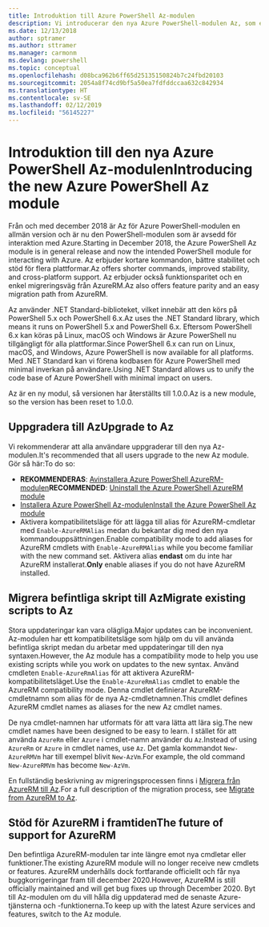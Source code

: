 ```yaml
---
title: Introduktion till Azure PowerShell Az-modulen
description: Vi introducerar den nya Azure PowerShell-modulen Az, som ersätter AzureRM-modulen.
ms.date: 12/13/2018
author: sptramer
ms.author: sttramer
ms.manager: carmonm
ms.devlang: powershell
ms.topic: conceptual
ms.openlocfilehash: d08bca962b6ff65d25135150824b7c24fbd20103
ms.sourcegitcommit: 2054a8f74cd9bf5a50ea7fdfddccaa632c842934
ms.translationtype: HT
ms.contentlocale: sv-SE
ms.lasthandoff: 02/12/2019
ms.locfileid: "56145227"
---
```

# <a name="introducing-the-new-azure-powershell-az-module"></a><span data-ttu-id="90774-103">Introduktion till den nya Azure PowerShell Az-modulen</span><span class="sxs-lookup"><span data-stu-id="90774-103">Introducing the new Azure PowerShell Az module</span></span>

<span data-ttu-id="90774-104">Från och med december 2018 är Az för Azure PowerShell-modulen en allmän version och är nu den PowerShell-modulen som är avsedd för interaktion med Azure.</span><span class="sxs-lookup"><span data-stu-id="90774-104">Starting in December 2018, the Azure PowerShell Az module is in general release and now the intended PowerShell module for interacting with Azure.</span></span> <span data-ttu-id="90774-105">Az erbjuder kortare kommandon, bättre stabilitet och stöd för flera plattformar.</span><span class="sxs-lookup"><span data-stu-id="90774-105">Az offers shorter commands, improved stability, and cross-platform support.</span></span> <span data-ttu-id="90774-106">Az erbjuder också funktionsparitet och en enkel migreringsväg från AzureRM.</span><span class="sxs-lookup"><span data-stu-id="90774-106">Az also offers feature parity and an easy migration path from AzureRM.</span></span>

<span data-ttu-id="90774-107">Az använder .NET Standard-biblioteket, vilket innebär att den körs på PowerShell 5.x och PowerShell 6.x.</span><span class="sxs-lookup"><span data-stu-id="90774-107">Az uses the .NET Standard library, which means it runs on PowerShell 5.x and PowerShell 6.x.</span></span>
<span data-ttu-id="90774-108">Eftersom PowerShell 6.x kan köras på Linux, macOS och Windows är Azure PowerShell nu tillgängligt för alla plattformar.</span><span class="sxs-lookup"><span data-stu-id="90774-108">Since PowerShell 6.x can run on Linux, macOS, and Windows, Azure PowerShell is now available for all platforms.</span></span>
<span data-ttu-id="90774-109">Med .NET Standard kan vi förena kodbasen för Azure PowerShell med minimal inverkan på användare.</span><span class="sxs-lookup"><span data-stu-id="90774-109">Using .NET Standard allows us to unify the code base of Azure PowerShell with minimal impact on users.</span></span>

<span data-ttu-id="90774-110">Az är en ny modul, så versionen har återställts till 1.0.0.</span><span class="sxs-lookup"><span data-stu-id="90774-110">Az is a new module, so the version has been reset to 1.0.0.</span></span>

## <a name="upgrade-to-az"></a><span data-ttu-id="90774-111">Uppgradera till Az</span><span class="sxs-lookup"><span data-stu-id="90774-111">Upgrade to Az</span></span>

<span data-ttu-id="90774-112">Vi rekommenderar att alla användare uppgraderar till den nya Az-modulen.</span><span class="sxs-lookup"><span data-stu-id="90774-112">It's recommended that all users upgrade to the new Az module.</span></span> <span data-ttu-id="90774-113">Gör så här:</span><span class="sxs-lookup"><span data-stu-id="90774-113">To do so:</span></span>

* <span data-ttu-id="90774-114">__REKOMMENDERAS__: [Avinstallera Azure PowerShell AzureRM-modulen](/powershell/azure/uninstall-az-ps#uninstall-the-azurerm-module)</span><span class="sxs-lookup"><span data-stu-id="90774-114">__RECOMMENDED__: [Uninstall the Azure PowerShell AzureRM module](/powershell/azure/uninstall-az-ps#uninstall-the-azurerm-module)</span></span>
* [<span data-ttu-id="90774-115">Installera Azure PowerShell Az-modulen</span><span class="sxs-lookup"><span data-stu-id="90774-115">Install the Azure PowerShell Az module</span></span>](/powershell/azure/install-az-ps)
* <span data-ttu-id="90774-116">Aktivera kompatibilitetsläge för att lägga till alias för AzureRM-cmdletar med `Enable-AzureRMAlias` medan du bekantar dig med den nya kommandouppsättningen.</span><span class="sxs-lookup"><span data-stu-id="90774-116">Enable compatibility mode to add aliases for AzureRM cmdlets with `Enable-AzureRMAlias` while you become familiar with the new command set.</span></span> <span data-ttu-id="90774-117">Aktivera alias __endast__ om du inte har AzureRM installerat.</span><span class="sxs-lookup"><span data-stu-id="90774-117">__Only__ enable aliases if you do not have AzureRM installed.</span></span>

## <a name="migrate-existing-scripts-to-az"></a><span data-ttu-id="90774-118">Migrera befintliga skript till Az</span><span class="sxs-lookup"><span data-stu-id="90774-118">Migrate existing scripts to Az</span></span>

<span data-ttu-id="90774-119">Stora uppdateringar kan vara olägliga.</span><span class="sxs-lookup"><span data-stu-id="90774-119">Major updates can be inconvenient.</span></span> <span data-ttu-id="90774-120">Az-modulen har ett kompatibilitetsläge som hjälp om du vill använda befintliga skript medan du arbetar med uppdateringar till den nya syntaxen.</span><span class="sxs-lookup"><span data-stu-id="90774-120">However, the Az module has a compatibility mode to help you use existing scripts while you work on updates to the new syntax.</span></span> <span data-ttu-id="90774-121">Använd cmdleten `Enable-AzureRmAlias` för att aktivera AzureRM-kompatibilitetsläget.</span><span class="sxs-lookup"><span data-stu-id="90774-121">Use the `Enable-AzureRmAlias` cmdlet to enable the AzureRM compatibility mode.</span></span> <span data-ttu-id="90774-122">Denna cmdlet definierar AzureRM-cmdletnamn som alias för de nya Az-cmdletnamnen.</span><span class="sxs-lookup"><span data-stu-id="90774-122">This cmdlet defines AzureRM cmdlet names as aliases for the new Az cmdlet names.</span></span>

<span data-ttu-id="90774-123">De nya cmdlet-namnen har utformats för att vara lätta att lära sig.</span><span class="sxs-lookup"><span data-stu-id="90774-123">The new cmdlet names have been designed to be easy to learn.</span></span> <span data-ttu-id="90774-124">I stället för att använda `AzureRm` eller `Azure` i cmdlet-namn använder du `Az`.</span><span class="sxs-lookup"><span data-stu-id="90774-124">Instead of using `AzureRm` or `Azure` in cmdlet names, use `Az`.</span></span> <span data-ttu-id="90774-125">Det gamla kommandot `New-AzureRMVm` har till exempel blivit `New-AzVm`.</span><span class="sxs-lookup"><span data-stu-id="90774-125">For example, the old command `New-AzureRMVm` has become `New-AzVm`.</span></span>

<span data-ttu-id="90774-126">En fullständig beskrivning av migreringsprocessen finns i [Migrera från AzureRM till Az](migrate-from-azurerm-to-az.md).</span><span class="sxs-lookup"><span data-stu-id="90774-126">For a full description of the migration process, see [Migrate from AzureRM to Az](migrate-from-azurerm-to-az.md).</span></span>

## <a name="the-future-of-support-for-azurerm"></a><span data-ttu-id="90774-127">Stöd för AzureRM i framtiden</span><span class="sxs-lookup"><span data-stu-id="90774-127">The future of support for AzureRM</span></span>

<span data-ttu-id="90774-128">Den befintliga AzureRM-modulen tar inte längre emot nya cmdletar eller funktioner.</span><span class="sxs-lookup"><span data-stu-id="90774-128">The existing AzureRM module will no longer receive new cmdlets or features.</span></span> <span data-ttu-id="90774-129">AzureRM underhålls dock fortfarande officiellt och får nya buggkorrigeringar fram till december 2020.</span><span class="sxs-lookup"><span data-stu-id="90774-129">However, AzureRM is still officially maintained and will get bug fixes up through December 2020.</span></span> <span data-ttu-id="90774-130">Byt till Az-modulen om du vill hålla dig uppdaterad med de senaste Azure-tjänsterna och -funktionerna.</span><span class="sxs-lookup"><span data-stu-id="90774-130">To keep up with the latest Azure services and features, switch to the Az module.</span></span>

